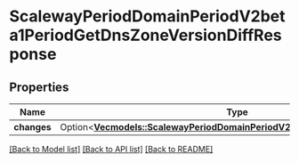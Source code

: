 # ScalewayPeriodDomainPeriodV2beta1PeriodGetDnsZoneVersionDiffResponse

## Properties

Name | Type | Description | Notes
------------ | ------------- | ------------- | -------------
**changes** | Option<[**Vec<models::ScalewayPeriodDomainPeriodV2beta1PeriodRecordChange>**](scaleway.domain.v2beta1.RecordChange.md)> |  | [optional]

[[Back to Model list]](../README.md#documentation-for-models) [[Back to API list]](../README.md#documentation-for-api-endpoints) [[Back to README]](../README.md)


